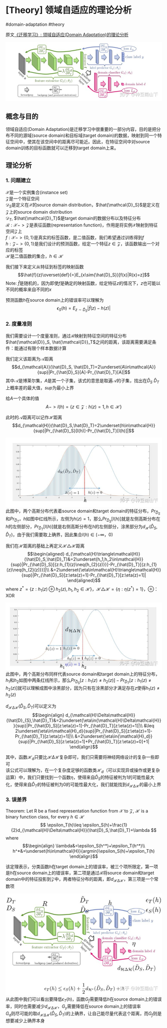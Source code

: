 # [Theory] 领域自适应的理论分析

#domain-adaptation #theory

原文[《迁移学习》: 领域自适应(Domain Adaptation)的理论分析](https://zhuanlan.zhihu.com/p/50710267)


![GAN](figs/domain-adaptation-fig1.jpg)
## 概念与目的
领域自适应(Domain Adaptation)是迁移学习中很重要的一部分内容，目的是把分布不同的源域(source domain)和目标域(target domain)的数据，映射到同一个特征空间中，使其在该空间中的距离尽可能近。因此，在特征空间中对source domain训练的目标函数就可以迁移到target domain上来。

## 理论分析
### 1. 问题建立
$\mathcal{X}$是一个实例集合(instance set)<br>
$\mathcal{Z}$是一个特征空间<br>
$\mathcal{D}_S$是定义在$\mathcal{X}$的source domain distribution，$\hat{\mathcal{D}_S}$是定义在$\mathcal{Z}$上的source domain distribution<br>
$\mathcal{D}_T$, $\hat{\mathcal{D}_T}$是target domain的数据分布以及特征分布<br>
$\mathcal{R}:\mathcal{X}->\mathcal{Z}$是表征函数(representation function)，作用是将实例$\mathcal{X}$映射到特征空间$\mathcal{Z}$上<br>
$f:\mathcal{X}->\{0,1\}$是真实的标签函数，是二值函数，我们希望通过训练得到$f$<br>
$h:\mathcal{Z}->\{0,1\}$是我们设计的预测函数，给定一个特征$z\in\mathcal{Z}$，该函数输出一个对应的标签<br>
$\mathcal{H}$是二值函数的集合，$h\in\mathcal{H}$


我们接下来定义从特征到标签的映射函数<br>
$$\hat{f}(z)\overset{def}{=}E_{x\sim{\hat{D}_S}}[f(x)|R(x)=z]$$
Note: $\hat{f}$是随机的，因为即使$f$是确定的映射函数，给定特征$z$的情况下，$z$也可能以不同的概率来自不同的$x$

预测函数$h$在source domain上的错误率可以理解为<br>
$$\epsilon_{S}(h)=E_{z\sim{\hat{D}_S}}|\hat{f}(z)-h(z)|$$

### 2. 度量准则
我们需要设计一个度量准则，通过$\mathcal{R}$映射到特征空间的特征分布$\hat{\mathcal{D}}_S, \hat{\mathcal{D}}_T$之间的距离，该距离需要满足条件：能通过有限个样本数据计算

我们定义该距离为$\mathcal{A}$距离
$$d_{\mathcal{A}}(\hat{D}_S, \hat{D}_T)=2\underset{A\in\mathcal{A}}{sup}|Pr_{\hat{D}_S}[A]-Pr_{\hat{D}_T}[A]|$$
其中$\mathcal{A}$是博莱尔集，$A$是其一个子集，该式的意思是取遍$\mathcal{A}$的子集，找出在$\hat{D}_S$ $\hat{D}_T$上概率差的最大值，$sup$为最小上界

给$A$一个具体的值
$$A->I(h)=\{ z\in\mathcal{Z}:h(z)=1,h\in\mathcal{H}\}$$

此时的$\mathcal{A}$距离可以记作$\mathcal{H}$距离
$$d_{\mathcal{H}}(\hat{D}_S,\hat{D}_T)=2\underset{h\in\mathcal{H}}{sup}|Pr_{\hat{D}_S}[I(h)]-Pr_{\hat{D}_T}[I(h)]|$$

![H距离例子](figs/domain-adaptation-fig2.jpg)
此图中，两个高斯分布代表着source domain和target domain的特征分布，$Pr_{\hat{D}_S}$和$Pr_{\hat{D}_T}$，$h$如图中红线所示，左侧为$h(z)=1$，那么$Pr_{\hat{D}_S} [I(h)]$就是左侧高斯分布在$h$的左侧部分，$Pr_{\hat{D}_T}[I(h)]$就是右侧高斯分布在$h$的左侧部分，涂黑部分为$d_{\mathcal{H}}(\hat{D}_{S},\hat{D}_T)$，由于我们需要取上确界，因此集合$I(h)\in{(-\infty，0)}$

我们在$\mathcal{H}$距离的基础上再定义$\mathcal{H}\triangle\mathcal{H}$距离
$$\begin{aligned}
d_{\mathcal{H}\triangle\mathcal{H}}(\hat{D}_S,\hat{D}_T)&=2\underset{h_1,h_2\in\mathcal{H}}{sup}|Pr_{\hat{D}_S}[{z:h_{1}(z)\neq{h_{2}(z)}}]-Pr_{\hat{D}_T}[{z:h_{1}(z)\neq{h_{2}(z)}}]|\\
&=2\underset{\eta\in\mathcal{H}\triangle\mathcal{H}}{sup}|Pr_{\hat{D}_S}[z:\eta(z)=1]-Pr_{\hat{D}_T}[z:\eta(z)=1]|
\end{aligned}$$
where $z^*=\{z:h_{1}(z)\oplus h_{2}(z),h_{1}, h_{2} \in \mathcal{H}\}$，$\mathcal{H}\triangle\mathcal{H}=\{\eta:\eta(z^*)=1\}$，$\oplus$：XOR

![H△H距离例子](figs/domain-adaptation-fig3.jpg)
此图中，两个高斯分布同样代表source domain和target domain上的特征分布，$h_1$和$h_2$如图中两条红线所示，那么$Pr_{\hat{D}_S}[z:h_{1}(z)\neq h_{2}(z)]-Pr_{\hat{D}_T}[z:h_{1}(z)\neq h_{2}(z)]$就可以理解成图中涂黑部分，因为只有在涂黑部分才满足存在$z$使得$h_{1}(z)\neq h_{2}(z)$

$d_{\mathcal{H}\Delta\mathcal{H}}(\hat{D}_{S},\hat{D}_T)$可以定义为
$$\begin{align}
d_{\mathcal{H}\Delta\mathcal{H}}(\hat{D}_{S},\hat{D}_T)&=2\underset{\eta\in{\mathcal{H}\Delta\mathcal{H}}}{sup}|Pr_{\hat{D}_S}[z:\eta(z)=1]-Pr_{\hat{D}_T}[z:\eta(z)=1]|\\
&\leq 2\underset{\eta\in\mathcal{H}_d}{sup}|Pr_{\hat{D}_S}[z:\eta(z)=1]-Pr_{\hat{D}_T}[z:\eta(z)=1]|\\
&=2\underset{\eta\in{\mathcal{H}_d}}{sup}|Pr_{\hat{D}_S}[z:\eta(z)=1]+Pr_{\hat{D}_T}[z:\eta(z)=0]+1|
\end{align}$$

其中，函数$\mathcal{H}_d$只要比$\mathcal{H}\Delta\mathcal{H}$复杂即可，我们只需要将神经网络设计的复杂一些即可<br>
该公式可以理解为，在一个复杂度足够的函数类$\mathcal{H}_d$（可以实现异或操作或更复杂运算）中，我们只要找到一个函数$\eta$，使得来自$\hat{D}_S$的特征被判为1的可能性最大化，使得来自$\hat{D}_T$的特征被判为0的可能性最大化，我们就能找到$d_{\mathcal{H}\Delta\mathcal{H}}$的最小上界

### 3. 误差界
Theorem: Let R be a fixed representation function from $\mathcal{X}$ to $\mathcal{Z}$, $\mathcal{H}$ is a binary function class, for every $h\in\mathcal{H}$
$$
\epsilon_T(h)\leq \epsilon_S(h)+\frac{1}{2}d_{\mathcal{H}\Delta\mathcal{H}}(\hat{D}_S,\hat{D}_T)+\lambda
$$
where
$$\begin{align}
\lambda&=\epsilon_S(h^*)+\epsilon_T(h^*)\\
h^*&=\underset{h\in\mathcal{H}}{argmin}\epsilon_S(h)+\epsilon_T(h)
\end{align}$$

该定理表示，分类函数$h$在target domain上的错误率，被三个项所限定，第一项是$h$在source domain上的错误率，第二项是通过$\mathcal{R}$将source domain和target domain中的特征投影到$\mathcal{Z}$中，两者特征分布的距离，即$d_{\mathcal{H}\Delta\mathcal{H}}$，第三项是一个常数项

![GAN2](figs/domain-adaptation-fig4.jpg)
从此图中我们可以看出要降低$\epsilon_T(h)$，函数$G_f$需要降低$h$在source domain上的错误率，同时也需要减少$d_{\mathcal{H}\Delta\mathcal{H}}$，$G_y$需要降低在source domain上的错误率<br>
$G_d$则尽可能的取$d_{\mathcal{H}\Delta\mathcal{H}}(\hat{D}_S,\hat{D}_T)$的上确界，让自己能尽量代表这个距离，而$G_f$则是想要减少上确界本身